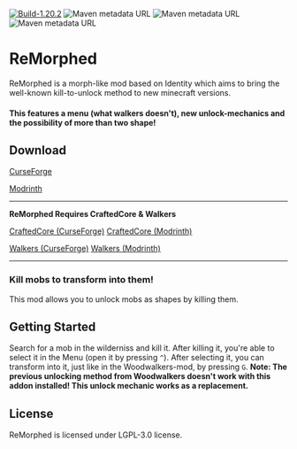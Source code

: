 [![Build-1.20.2](https://github.com/ToCraft/Remorphed/actions/workflows/gradle-1.20.2.yml/badge.svg)](https://github.com/ToCraft/Remorphed/actions/workflows/gradle-1.20.2.yml)
![Maven metadata URL](https://img.shields.io/maven-metadata/v?metadataUrl=https%3A%2F%2Ftocraft.ddns.net%2Fmaven%2Freleases%2Fdev%2Ftocraft%2Fremorphed%2Fmaven-metadata.xml&versionPrefix=1.20.2-common&label=remorphed)
![Maven metadata URL](https://img.shields.io/maven-metadata/v?metadataUrl=https%3A%2F%2Ftocraft.ddns.net%2Fmaven%2Freleases%2Fdev%2Ftocraft%2Fremorphed%2Fmaven-metadata.xml&versionPrefix=1.20.2-forge&label=remorphed)
![Maven metadata URL](https://img.shields.io/maven-metadata/v?metadataUrl=https%3A%2F%2Ftocraft.ddns.net%2Fmaven%2Freleases%2Fdev%2Ftocraft%2Fremorphed%2Fmaven-metadata.xml&versionPrefix=1.20.2-fabric&label=remorphed)

# ReMorphed

ReMorphed is a morph-like mod based on Identity which aims to bring the well-known kill-to-unlock method to new minecraft versions.

#### This features a menu (what walkers doesn't), new unlock-mechanics and the possibility of more than two shape!

## Download

[CurseForge](https://curseforge.com/minecraft/mc-mods/remorphed)

[Modrinth](https://modrinth.com/mod/remorphed)

---

**ReMorphed Requires CraftedCore & Walkers**

[CraftedCore (CurseForge)](https://www.curseforge.com/minecraft/mc-mods/crafted-core)
[CraftedCore (Modrinth)](https://modrinth.com/mod/crafted-core)

[Walkers (CurseForge)](https://www.curseforge.com/minecraft/mc-mods/woodwalkers)
[Walkers (Modrinth)](https://modrinth.com/mod/woodwalkers)

---

### Kill mobs to transform into them!

This mod allows you to unlock mobs as shapes by killing them.

## Getting Started

Search for a mob in the wilderniss and kill it. After killing it, you're able to select it in the Menu (open it by pressing `^`). After selecting it, you can transform into it, just like in the Woodwalkers-mod, by pressing `G`.
**Note: The previous unlocking method from Woodwalkers doesn't work with this addon installed! This unlock mechanic works as a replacement.**

## License

ReMorphed is licensed under LGPL-3.0 license. 

